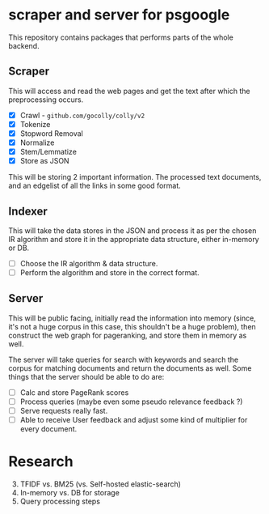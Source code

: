 # scraper and server for psgoogle

This repository contains packages that performs parts of the whole backend.

## Scraper
This will access and read the web pages and get the text after which the preprocessing occurs.

- [x] Crawl - `github.com/gocolly/colly/v2`
- [x] Tokenize
- [x] Stopword Removal
- [x] Normalize
- [x] Stem/Lemmatize
- [x] Store as JSON

This will be storing 2 important information. The processed text documents, and an edgelist of all the links in some good format.

## Indexer
This will take the data stores in the JSON and process it as per the chosen IR algorithm and store it in the appropriate data structure, either in-memory or DB.

- [ ] Choose the IR algorithm & data structure.
- [ ] Perform the algorithm and store in the correct format.

## Server
This will be public facing, initially read the information into memory (since, it's not a huge corpus in this case, this shouldn't be a huge problem), then
construct the web graph for pageranking, and store them in memory as well.

The server will take queries for search with keywords and search the corpus for matching documents and return the documents as well.
Some things that the server should be able to do are:

- [ ] Calc and store PageRank scores
- [ ] Process queries (maybe even some pseudo relevance feedback ?)
- [ ] Serve requests really fast.
- [ ] Able to receive User feedback and adjust some kind of multiplier for every document.

# Research

3. TFIDF vs. BM25 (vs. Self-hosted elastic-search)
4. In-memory vs. DB for storage
5. Query processing steps
